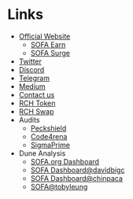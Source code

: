 # Links

- [Official Website](https://sofa.org)
  - [SOFA Earn](https://earn.sofa.org/products)
  - [SOFA Surge](https://surge.sofa.org/products)
- [Twitter](https://x.com/SOFAorgDAO) 
- [Discord](https://discord.gg/sofaorg) 
- [Telegram](http://t.me/SOFAorg) 
- [Medium](https://medium.com/sofaorg)
- [Contact us](mailto:contact@sofa.org)
- [RCH Token](https://etherscan.io/token/0x57b96d4af698605563a4653d882635da59bf11af)
- [RCH Swap](https://app.uniswap.org/explore/tokens/ethereum/0x57b96d4af698605563a4653d882635da59bf11af)
- Audits
  - [Peckshield](https://github.com/peckshield/publications/blob/master/audit_reports/PeckShield-Audit-Report-Sofa-v1.0.pdf)
  - [Code4rena](https://code4rena.com/reports/2024-05-sofa-pro-league)
  - [SigmaPrime](https://github.com/sigp/public-audits/blob/master/reports/sofa/review.pdf)
- Dune Analysis
  - [SOFA.org Dashboard](https://dune.com/sofaorg/sofaorg-dashboard)
  - [SOFA Dashboard@davidbigc](https://dune.com/davidbigc/sofa-info)
  - [SOFA Dashboard@chinpaca](https://dune.com/chinpaca/sofa-dashboard)
  - [SOFA@tobyleung](https://dune.com/tobyleung/sofa)
